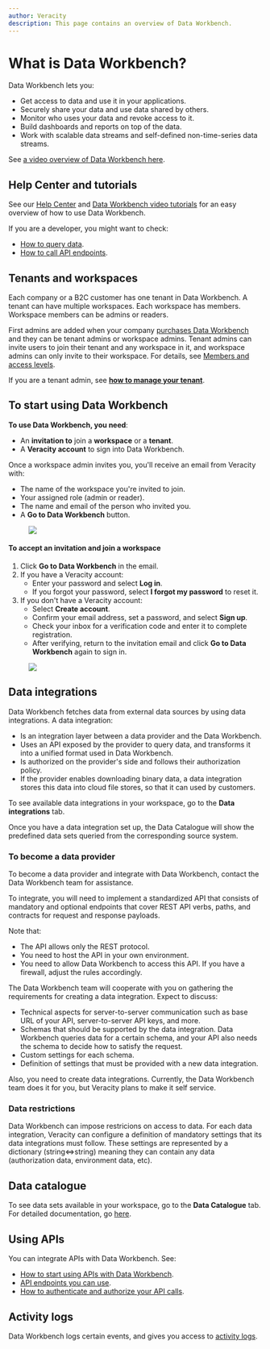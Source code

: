```yaml
---
author: Veracity
description: This page contains an overview of Data Workbench.
---
```

# What is Data Workbench?
Data Workbench lets you:
* Get access to data and use it in your applications.
* Securely share your data and use data shared by others.
* Monitor who uses your data and revoke access to it.
* Build dashboards and reports on top of the data.
* Work with scalable data streams and self-defined non-time-series data streams.

See [a video overview of Data Workbench here](https://help-center.veracity.com/en/articles/8494632-video-a-quick-overview-of-data-workbench).

## Help Center and tutorials
See our [Help Center](https://help-center.veracity.com/en/collections/3824716-data-workbench) and [Data Workbench video tutorials](https://help-center.veracity.com/en/collections/6552033-data-workbench-video-tutorials) for an easy overview of how to use Data Workbench.

If you are a developer, you might want to check:
* [How to query data](tutorial/tutorialq.md).
* [How to call API endpoints](tutorial/tutorial2.md).

## Tenants and workspaces
Each company or a B2C customer has one tenant in Data Workbench. A tenant can have multiple workspaces. Each workspace has members. Workspace members can be admins or readers.

First admins are added when your company [purchases Data Workbench](https://store.veracity.com/data-workbench) and they can be tenant admins or workspace admins. Tenant admins can invite users to join their tenant and any workspace in it, and workspace admins can only invite to their workspace. For details, see [Members and access levels](workspace.md).

If you are a tenant admin, see [**how to manage your tenant**](tenantpage.md).

## To start using Data Workbench
**To use Data Workbench, you need**:
- An **invitation to** join a **workspace** or a **tenant**.
- A **Veracity account** to sign into Data Workbench.

Once a workspace admin invites you, you'll receive an email from Veracity with:
- The name of the workspace you're invited to join.
- Your assigned role (admin or reader).
- The name and email of the person who invited you.
- A **Go to Data Workbench** button.

<figure>
	<img src="assets/invitation.png"/>
</figure>

#### To accept an invitation and join a workspace
1. Click **Go to Data Workbench** in the email.  
2. If you have a Veracity account:
   - Enter your password and select **Log in**.  
   - If you forgot your password, select **I forgot my password** to reset it.
3. If you don't have a Veracity account: 
   - Select **Create account**.  
   - Confirm your email address, set a password, and select **Sign up**.  
   - Check your inbox for a verification code and enter it to complete registration.
   - After verifying, return to the invitation email and click **Go to Data Workbench** again to sign in.

<figure>
	<img src="assets/signin.png"/>
</figure>

## Data integrations
 Data Workbench fetches data from external data sources by using data integrations. A data integration:
* Is an integration layer between a data provider and the Data Workbench. 
* Uses an API exposed by the provider to query data, and transforms it into a unified format used in Data Workbench.
* Is authorized on the provider's side and follows their authorization policy.
* If the provider enables downloading binary data, a data integration stores this data into cloud file stores, so that it can used by customers.
 
To see available data integrations in your workspace, go to the **Data integrations** tab. 

Once you have a data integration set up, the Data Catalogue will show the predefined data sets queried from the corresponding source system.

### To become a data provider
To become a data provider and integrate with Data Workbench, contact the Data Workbench team for assistance.

To integrate, you will need to implement a standardized API that consists of mandatory and optional endpoints that cover REST API verbs, paths, and contracts for request and response payloads.

Note that:
* The API allows only the REST protocol.
* You need to host the API in your own environment.
* You need to allow Data Workbench to access this API. If you have a firewall, adjust the rules accordingly.

The Data Workbench team will cooperate with you on gathering the requirements for creating a data integration. Expect to discuss:
* Technical aspects for server-to-server communication such as base URL of your API, server-to-server API keys, and more.
* Schemas that should be supported by the data integration. Data Workbench queries data for a certain schema, and your API also needs the schema to decide how to satisfy the request.
* Custom settings for each schema.
* Definition of settings that must be provided with a new data integration.

Also, you need to create data integrations. Currently, the Data Workbench team does it for you, but Veracity plans to make it self service.

### Data restrictions
Data Workbench can impose restricions on access to data. For each data integration, Veracity can configure a definition of mandatory settings that its data integrations must follow. These settings are represented by a dictionary (string<=>string) meaning they can contain any data (authorization data, environment data, etc). 

## Data catalogue
To see data sets available in your workspace, go to the **Data Catalogue** tab. For detailed documentation, go [here](datacatalogue.md).

## Using APIs
You can integrate APIs with Data Workbench. See:
* [How to start using APIs with Data Workbench](apimanagement.md).
* [API endpoints you can use](apiendpoints.md).
* [How to authenticate and authorize your API calls](authentication.md).

## Activity logs
Data Workbench logs certain events, and gives you access to [activity logs](workspace.md).

